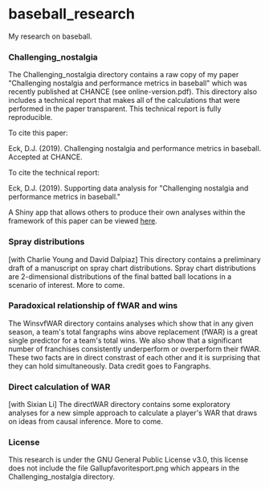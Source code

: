 
# baseball_research

My research on baseball.  


### Challenging_nostalgia

The Challenging_nostalgia directory contains a raw copy of my paper 
"Challenging nostalgia and performance metrics in baseball" which was recently 
published at CHANCE (see online-version.pdf).  This directory 
also includes a technical report that makes all of the calculations that were 
performed in the paper transparent.  This technical report is fully reproducible.  

To cite this paper:

  Eck, D.J. (2019). Challenging nostalgia and performance metrics in baseball.
  Accepted at CHANCE.

To cite the technical report:

  Eck, D.J. (2019).  Supporting data analysis for "Challenging nostalgia and 
  performance metrics in baseball."
  
A Shiny app that allows others to produce their own analyses within the framework of 
this paper can be viewed [here](https://deck13.shinyapps.io/challenging_baseball_nostalgia/).


### Spray distributions

[with Charlie Young and David Dalpiaz] This directory contains a preliminary draft of a 
manuscript on spray chart distributions. Spray chart distributions are 2-dimensional 
distributions of the final batted ball locations in a scenario of interest. More to come.


### Paradoxical relationship of fWAR and wins

The WinsvfWAR directory contains analyses which show that in any given season, a team's 
total fangraphs wins above replacement (fWAR) is a great single predictor for a team's 
total wins. We also show that a significant number of franchises consistently 
underperform or overperform their fWAR. These two facts are in direct constrast of each 
other and it is surprising that they can hold simultaneously. Data credit goes to 
Fangraphs.


### Direct calculation of WAR

[with Sixian Li] The directWAR directory contains some exploratory analyses for a new 
simple approach to calculate a player's WAR that draws on ideas from causal inference. 
More to come.


### License

This research is under the GNU General Public License v3.0, this license does 
not include the file Gallupfavoritesport.png which appears in the 
Challenging_nostalgia directory.

